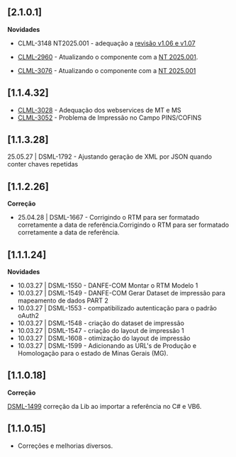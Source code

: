 ﻿## [2.1.0.1]

**Novidades**

- CLML-3148 NT2025.001 - adequação a [revisão v1.06 e v1.07](https://forum.casadodesenvolvedor.com.br/topic/49353-%E2%80%8B%E2%98%8E%EF%B8%8F%E2%80%8Bnfcom-publicada-nota-t%C3%A9cnica-2025001-v106-com-implementa%C3%A7%C3%B5es-da-reforma-tribut%C3%A1ria-do-consumo/#findComment-54787) 


- [CLML-2960](https://tecnospeed.atlassian.net/browse/CLML-2960) - Atualizando o componente com a [NT 2025.001](https://blog.tecnospeed.com.br/nfcom-nota-tecnica-reforma-tributaria/).

- [CLML-3076](https://tecnospeed.atlassian.net/browse/CLML-3076) - Atualizando o componente com a [NT 2025.001](https://blog.tecnospeed.com.br/nfcom-nota-tecnica-reforma-tributaria/)

## [1.1.4.32]

- [CLML-3028](https://tecnospeed.atlassian.net/browse/CLML-3028) - Adequação dos webservices de MT e MS
- [CLML-3052](https://tecnospeed.atlassian.net/browse/CLML-3052) - Problema de Impressão no Campo PINS/COFINS

## [1.1.3.28]

25.05.27 | DSML-1792 - Ajustando geração de XML por JSON quando conter chaves repetidas

## [1.1.2.26]

**Correção**

* 25.04.28 | DSML-1667 - Corrigindo o RTM para ser formatado corretamente a data de referência.Corrigindo o RTM para ser formatado corretamente a data de referência.

## [1.1.1.24]

**Novidades**

* 10.03.27 | DSML-1550 - DANFE-COM Montar o RTM Modelo 1
* 10.03.27 | DSML-1549 - DANFE-COM Gerar Dataset de impressão para mapeamento de dados PART 2
* 10.03.27 | DSML-1553 - compatibilizado autenticação para o padrão oAuth2
* 10.03.27 | DSML-1548 - criação do dataset de impressão
* 10.03.27 | DSML-1547 - criação do layout de impressão 1
* 10.03.27 | DSML-1608 - otimização do layout de impressão
* 10.03.27 | DSML-1599 - Adicionando as URL's de Produção e Homologação para o estado de Minas Gerais (MG).

## [1.1.0.18]


**Correção**

[DSML-1499](https://tecnospeed.atlassian.net/browse/DSML-1499) correção da Lib ao importar a referência no C# e VB6.

## [1.1.0.15]

* Corre&ccedil;&otilde;es e melhorias diversos.









